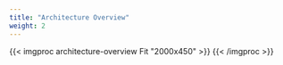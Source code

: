 ```yaml
---
title: "Architecture Overview"
weight: 2
---
```


{{< imgproc architecture-overview Fit "2000x450" >}}
{{< /imgproc >}}
